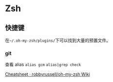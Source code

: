 # Zsh

## 快捷键
在`~/.oh-my-zsh/plugins/`下可以找到大量的预置文件。

### git
查看 alias
`alias gcm`
`alias|grep check`

[Cheatsheet · robbyrussell/oh-my-zsh Wiki](https://github.com/robbyrussell/oh-my-zsh/wiki/Cheatsheet)
